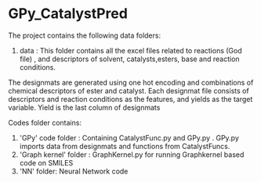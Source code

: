 # GPy_CatalystPred
The project contains the following data folders:

1. data : This folder contains all the excel files related to reactions (God file) , and descriptors of solvent, catalysts,esters, base and reaction conditions.

The designmats are generated using one hot encoding and combinations of chemical descriptors of ester and catalyst. Each designmat file
consists of descriptors and reaction conditions as the features, and yields as the target variable. Yield is the last column of designmats

Codes folder contains:

1. 'GPy' code folder : Containing CatalystFunc.py and GPy.py . GPy.py imports data from designmats and functions from CatalystFuncs.
2. 'Graph kernel' folder : GraphKernel.py for running Graphkernel based code on SMILES
3. 'NN' folder: Neural Network code
